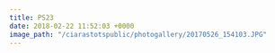 ```yaml
---
title: PS23
date: 2018-02-22 11:52:03 +0000
image_path: "/ciarastotspublic/photogallery/20170526_154103.JPG"
---
```

